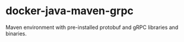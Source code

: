 # docker-java-maven-grpc
Maven environment with pre-installed protobuf and gRPC libraries and binaries.
